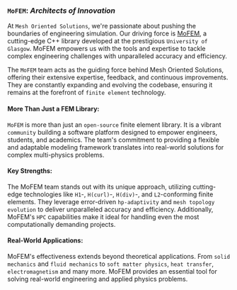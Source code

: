 ### `MoFEM`: *Architects of Innovation*

At `Mesh Oriented Solutions`, we're passionate about pushing the boundaries of engineering simulation. Our driving force is <a href="http://mofem.eng.gla.ac.uk/mofem/">MoFEM</a>, a cutting-edge C++ library developed at the prestigious `University of Glasgow`. MoFEM empowers us with the tools and expertise to tackle complex engineering challenges with unparalleled accuracy and efficiency.

The `MoFEM` team acts as the guiding force behind Mesh Oriented Solutions, offering their extensive expertise, feedback, and continuous improvements. They are constantly expanding and evolving the codebase, ensuring it remains at the forefront of `finite element` technology.

#### More Than Just a FEM Library:

`MoFEM` is more than just an `open-source` finite element library. It is a vibrant `community` building a software platform designed to empower engineers, students, and academics. The team's commitment to providing a flexible and adaptable modeling framework translates into real-world solutions for complex multi-physics problems.

#### Key Strengths:

The MoFEM team stands out with its unique approach, utilizing cutting-edge technologies like `H1`-, `H(curl)`-, `H(div)`-, and `L2`-conforming finite elements. They leverage error-driven `hp-adaptivity` and `mesh topology evolution` to deliver unparalleled accuracy and efficiency. Additionally, MoFEM's `HPC` capabilities make it ideal for handling even the most computationally demanding projects.

#### Real-World Applications:

MoFEM's effectiveness extends beyond theoretical applications. From `solid mechanics` and `fluid mechanics` to `soft matter physics`, `heat transfer`, `electromagnetism` and many more. MoFEM provides an essential tool for solving real-world engineering and applied physics problems.



